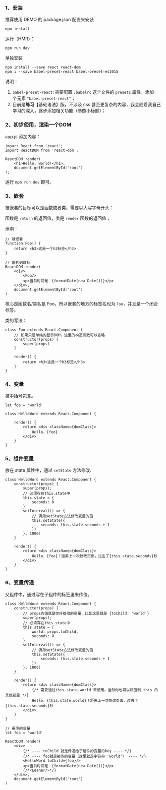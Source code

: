 ﻿<h3>1、安装</h3>

推荐使用 DEMO 的 package.json 配置来安装

```
npm install
```

运行（HMR）：

```
npm run dev
```


单独安装

```
npm install --save react react-dom
npm i --save babel-preset-react babel-preset-es2015
```

说明：

1. ``babel-preset-react``: 需要配置 ``.babelrc`` 这个文件的 ``presets`` 属性，添加一个元素 ``"babel-preset-react"``；
2. 目前是<b>练习</b>【基础语法】版，不涉及 css 甚至更复杂的内容，我会随着我自己学习的深入，逐步添加相关功能（参照小标题）；

<h3>2、初步使用，渲染一个DOM</h3>

app.js 添加内容：

```
import React from 'react';
import ReactDOM from 'react-dom';

ReactDOM.render(
    <h1>Hello, world!</h1>,
    document.getElementById('root')
);
```

运行 ``npm run dev`` 即可。

<h3>3、嵌套</h3>

被嵌套的目标可以是函数或者类，需要以大写字母开头：

函数是 ``return`` 的返回值，类是 ``render`` 函数的返回值；

示例：

```
// 被嵌套
function Foo() {
    return <h3>这是一个h3标签</h3>
}

// 嵌套到目标
ReactDOM.render(
    <div>
        <Foo/>
        <p>当前时间是：{formatDate(new Date())}</p>
    </div>,
    document.getElementById('root')
)
```

核心是函数名/类名是 Foo，所以嵌套的地方的标签名也为 ``Foo``，并且是一个闭合标签。

类的写法：

```
class Foo extends React.Component {
    // 如果只是单纯的显示DOM，这里的构造函数可以省略
    constructor(props) {
        super(props)
    }

    render() {
        return <h3>这是一个h3标签</h3>
    }
}
```

<h3>4、变量</h3>

被中括号包含。

```
let foo = 'world'

class HelloWord extends React.Component {

    render() {
        return <div className={domClass}>
            Hello，{foo}
        </div>
    }
}
```

<h3>5、组件变量</h3>

放在 state 属性中，通过 ``setState`` 方法修改.

```
class HelloWord extends React.Component {
    constructor(props) {
        super(props);
        // 必须存在this.state中
        this.state = {
            seconds: 0
        }
        setInterval(() => {
            // 调用setState方法修改变量的值
            this.setState({
                seconds: this.state.seconds + 1
            })
        }, 1000)
    }

    render() {
        return <div className={domClass}>
            Hello，{foo}！距离上一次修改页面，过去了{this.state.seconds}秒
        </div>
    }
}
```

<h3>6、变量传递</h3>

父组件中，通过写在子组件的标签里来传值。

```
class HelloWord extends React.Component {
    constructor(props) {
        // props的值就是你传给他的变量，比如这里就是 {toChild: 'world'}
        super(props);
        // 必须存在this.state中
        this.state = {
            world: props.toChild,
            seconds: 0
        }
        setInterval(() => {
            // 调用setState方法修改变量的值
            this.setState({
                seconds: this.state.seconds + 1
            })
        }, 1000)
    }

    render() {
        return <div className={domClass}>
            {/* 需要通过this.state.world 来使用。当然你也可以赋值到 this 的其他变量 */}
            Hello，{this.state.world}！距离上一次修改页面，过去了{this.state.seconds}秒
        </div>
    }
}

// 要传的变量
let foo = 'world'

ReactDOM.render(
    <div>
        {/* ---- toChild 就是传递给子组件的变量的key ---- */}
        {/* ---- foo就是被传的变量（这里就是字符串 'world'） ---- */}
        <HelloWord toChild={foo}/>
        <p>当前时间是：{formatDate(new Date())}</p>
        {/*<Leaner/>*/}
    </div>,
    document.getElementById('root')
)
```